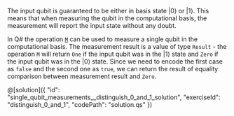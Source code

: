 The input qubit is guaranteed to be either in basis state $|0\rangle$ or $|1\rangle$. This means that when measuring the qubit in the computational basis, the measurement will report the input state without any doubt.

In Q# the operation <a href="https://docs.microsoft.com/qsharp/api/qsharp/microsoft.quantum.intrinsic.m" target="_blank">`M`</a> can be used to measure a single qubit in the computational basis. The measurement result is a value of type `Result` - the operation `M` will return `One` if the input qubit was in the $|1\rangle$ state and `Zero` if the input qubit was in the $|0\rangle$ state. Since we need to encode the first case as `false` and the second one as `true`, we can return the result of equality comparison between measurement result and `Zero`.

@[solution]({
"id": "single_qubit_measurements__distinguish_0_and_1_solution",
"exerciseId": "distinguish_0_and_1",
"codePath": "solution.qs"
})
